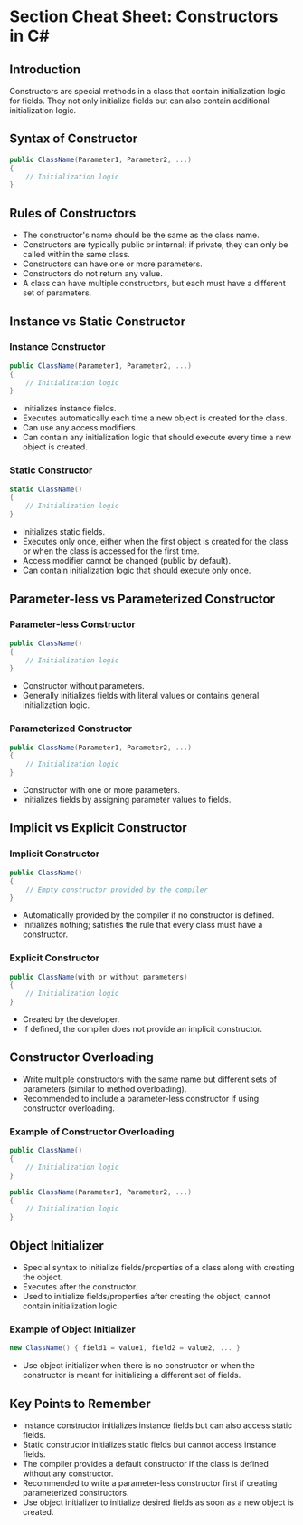 # Section Cheat Sheet: Constructors in C#

## Introduction
Constructors are special methods in a class that contain initialization logic for fields. They not only initialize fields but can also contain additional initialization logic.

## Syntax of Constructor
```csharp
public ClassName(Parameter1, Parameter2, ...)
{
    // Initialization logic
}
```

## Rules of Constructors
- The constructor's name should be the same as the class name.
- Constructors are typically public or internal; if private, they can only be called within the same class.
- Constructors can have one or more parameters.
- Constructors do not return any value.
- A class can have multiple constructors, but each must have a different set of parameters.

## Instance vs Static Constructor

### Instance Constructor
```csharp
public ClassName(Parameter1, Parameter2, ...)
{
    // Initialization logic
}
```
- Initializes instance fields.
- Executes automatically each time a new object is created for the class.
- Can use any access modifiers.
- Can contain any initialization logic that should execute every time a new object is created.

### Static Constructor
```csharp
static ClassName()
{
    // Initialization logic
}
```
- Initializes static fields.
- Executes only once, either when the first object is created for the class or when the class is accessed for the first time.
- Access modifier cannot be changed (public by default).
- Can contain initialization logic that should execute only once.

## Parameter-less vs Parameterized Constructor

### Parameter-less Constructor
```csharp
public ClassName()
{
    // Initialization logic
}
```
- Constructor without parameters.
- Generally initializes fields with literal values or contains general initialization logic.

### Parameterized Constructor
```csharp
public ClassName(Parameter1, Parameter2, ...)
{
    // Initialization logic
}
```
- Constructor with one or more parameters.
- Initializes fields by assigning parameter values to fields.

## Implicit vs Explicit Constructor

### Implicit Constructor
```csharp
public ClassName()
{
    // Empty constructor provided by the compiler
}
```
- Automatically provided by the compiler if no constructor is defined.
- Initializes nothing; satisfies the rule that every class must have a constructor.

### Explicit Constructor
```csharp
public ClassName(with or without parameters)
{
    // Initialization logic
}
```
- Created by the developer.
- If defined, the compiler does not provide an implicit constructor.

## Constructor Overloading
- Write multiple constructors with the same name but different sets of parameters (similar to method overloading).
- Recommended to include a parameter-less constructor if using constructor overloading.

### Example of Constructor Overloading
```csharp
public ClassName()
{
    // Initialization logic
}

public ClassName(Parameter1, Parameter2, ...)
{
    // Initialization logic
}
```

## Object Initializer
- Special syntax to initialize fields/properties of a class along with creating the object.
- Executes after the constructor.
- Used to initialize fields/properties after creating the object; cannot contain initialization logic.

### Example of Object Initializer
```csharp
new ClassName() { field1 = value1, field2 = value2, ... }
```
- Use object initializer when there is no constructor or when the constructor is meant for initializing a different set of fields.

## Key Points to Remember
- Instance constructor initializes instance fields but can also access static fields.
- Static constructor initializes static fields but cannot access instance fields.
- The compiler provides a default constructor if the class is defined without any constructor.
- Recommended to write a parameter-less constructor first if creating parameterized constructors.
- Use object initializer to initialize desired fields as soon as a new object is created.

